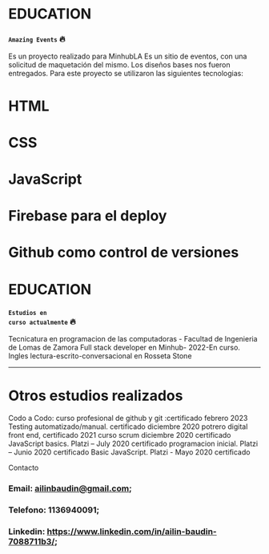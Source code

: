 # EDUCATION 


### <small><code>Amazing Events</code></small>  &#128293;
Es un proyecto realizado para MinhubLA
Es un sitio de eventos, con una solicitud de maquetación del mismo.
Los diseños bases nos fueron entregados.
Para este proyecto se utilizaron las siguientes tecnologias:

# HTML
# CSS
# JavaScript
# Firebase para el deploy
# Github como control de versiones



# EDUCATION 


### <small><code>Estudios en curso actualmente</code></small>  &#128293;
Tecnicatura en programacion de las computadoras - Facultad de Ingenieria de Lomas de Zamora
Full stack developer en Minhub-  2022-En curso.
Ingles lectura-escrito-conversacional en Rosseta Stone



---

# Otros estudios realizados


Codo a Codo:
curso profesional de github y git :certificado febrero 2023
Testing automatizado/manual. certificado diciembre 2020
potrero digital   front end, certificado 2021
curso scrum   diciembre 2020 certificado
JavaScript basics. Platzi – July 2020 certificado
programacion inicial. Platzi – Junio 2020 certificado
Basic JavaScript. Platzi - Mayo 2020 certificado


<p><span class="text-right">Contacto</span></p>

### Email: ailinbaudin@gmail.com;
### Telefono: 1136940091;
### Linkedin: https://www.linkedin.com/in/ailin-baudin-7088711b3/;


